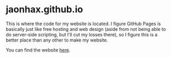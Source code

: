 # jaonhax.github.io
This is where the code for my website is located. I figure GitHub Pages is basically just like free hosting and web design (aside from not being able to do server-side scripting, but I'll cut my losses there), so I figure this is a better place than any other to make my website.

You can find the website [here](https://jaonhax.github.io).
